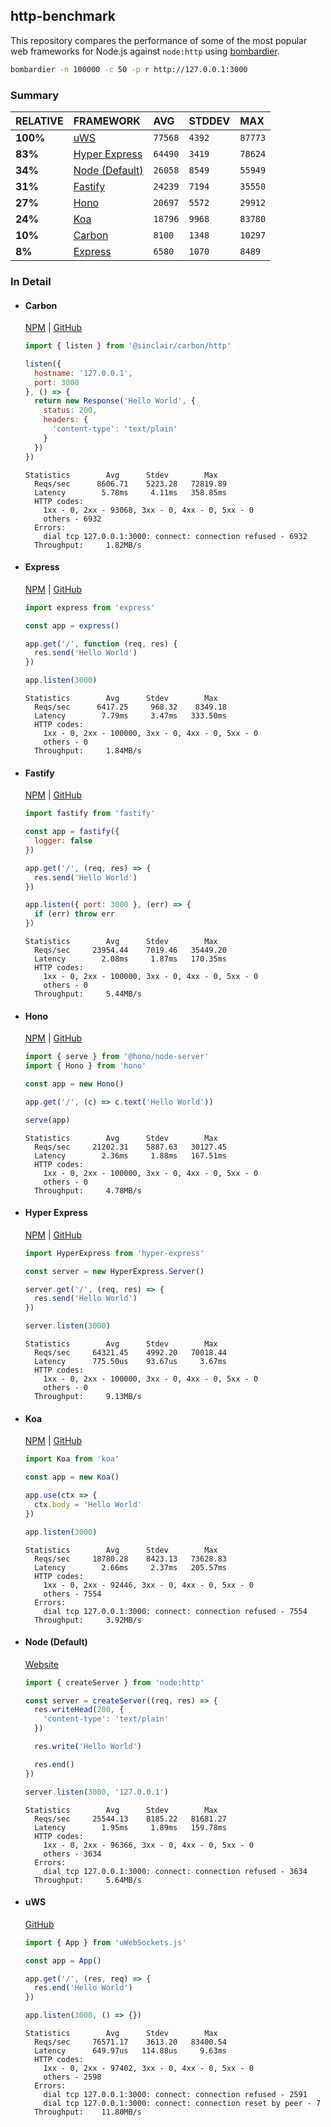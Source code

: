 ## http-benchmark

This repository compares the performance of some of the most popular web frameworks for Node.js against `node:http` using [bombardier](https://github.com/codesenberg/bombardier).

```bash
bombardier -n 100000 -c 50 -p r http://127.0.0.1:3000
```

### Summary

| RELATIVE | FRAMEWORK | AVG | STDDEV | MAX |
| :--- | :--- | :--- | :--- | :--- |
| **100%** | [uWS](#uws) | `77568` | `4392` | `87773` |
| **83%** | [Hyper Express](#hyper-express) | `64490` | `3419` | `78624` |
| **34%** | [Node (Default)](#node-default) | `26058` | `8549` | `55949` |
| **31%** | [Fastify](#fastify) | `24239` | `7194` | `35550` |
| **27%** | [Hono](#hono) | `20697` | `5572` | `29912` |
| **24%** | [Koa](#koa) | `18796` | `9968` | `83780` |
| **10%** | [Carbon](#carbon) | `8100` | `1348` | `10297` |
| **8%** | [Express](#express) | `6580` | `1070` | `8489` |


### In Detail

- #### Carbon
  [NPM](https://npmjs.com/@sinclair/carbon) | [GitHub](https://github.com/sinclairzx81/carbon)
  ```js
  import { listen } from '@sinclair/carbon/http'

  listen({
    hostname: '127.0.0.1',
    port: 3000
  }, () => {
    return new Response('Hello World', {
      status: 200,
      headers: {
        'content-type': 'text/plain'
      }
    })
  })
  ```

  ```
  Statistics        Avg      Stdev        Max
    Reqs/sec      8606.71    5223.28   72819.89
    Latency        5.78ms     4.11ms   358.85ms
    HTTP codes:
      1xx - 0, 2xx - 93068, 3xx - 0, 4xx - 0, 5xx - 0
      others - 6932
    Errors:
      dial tcp 127.0.0.1:3000: connect: connection refused - 6932
    Throughput:     1.82MB/s
  ```

- #### Express
  [NPM](https://npmjs.com/express) | [GitHub](https://github.com/expressjs/express)
  ```js
  import express from 'express'

  const app = express()

  app.get('/', function (req, res) {
    res.send('Hello World')
  })

  app.listen(3000)
  ```

  ```
  Statistics        Avg      Stdev        Max
    Reqs/sec      6417.25     968.32    8349.18
    Latency        7.79ms     3.47ms   333.50ms
    HTTP codes:
      1xx - 0, 2xx - 100000, 3xx - 0, 4xx - 0, 5xx - 0
      others - 0
    Throughput:     1.84MB/s
  ```

- #### Fastify
  [NPM](https://npmjs.com/fastify) | [GitHub](https://github.com/fastify/fastify)
  ```js
  import fastify from 'fastify'

  const app = fastify({
    logger: false
  })

  app.get('/', (req, res) => {
    res.send('Hello World')
  })

  app.listen({ port: 3000 }, (err) => {
    if (err) throw err
  })
  ```

  ```
  Statistics        Avg      Stdev        Max
    Reqs/sec     23954.44    7019.46   35449.20
    Latency        2.08ms     1.87ms   170.35ms
    HTTP codes:
      1xx - 0, 2xx - 100000, 3xx - 0, 4xx - 0, 5xx - 0
      others - 0
    Throughput:     5.44MB/s
  ```

- #### Hono
  [NPM](https://npmjs.com/hono) | [GitHub](https://github.com/honojs/hono)
  ```js
  import { serve } from '@hono/node-server'
  import { Hono } from 'hono'

  const app = new Hono()

  app.get('/', (c) => c.text('Hello World'))

  serve(app)
  ```

  ```
  Statistics        Avg      Stdev        Max
    Reqs/sec     21202.31    5887.63   30127.45
    Latency        2.36ms     1.88ms   167.51ms
    HTTP codes:
      1xx - 0, 2xx - 100000, 3xx - 0, 4xx - 0, 5xx - 0
      others - 0
    Throughput:     4.78MB/s
  ```

- #### Hyper Express
  [NPM](https://npmjs.com/hyper-express) | [GitHub](https://github.com/kartikk221/hyper-express)
  ```js
  import HyperExpress from 'hyper-express'

  const server = new HyperExpress.Server()

  server.get('/', (req, res) => {
    res.send('Hello World')
  })

  server.listen(3000)
  ```

  ```
  Statistics        Avg      Stdev        Max
    Reqs/sec     64321.45    4992.20   70018.44
    Latency      775.50us    93.67us     3.67ms
    HTTP codes:
      1xx - 0, 2xx - 100000, 3xx - 0, 4xx - 0, 5xx - 0
      others - 0
    Throughput:     9.13MB/s
  ```

- #### Koa
  [NPM](https://npmjs.com/koa) | [GitHub](https://github.com/koajs/koa)
  ```js
  import Koa from 'koa'

  const app = new Koa()

  app.use(ctx => {
    ctx.body = 'Hello World'
  })

  app.listen(3000)
  ```

  ```
  Statistics        Avg      Stdev        Max
    Reqs/sec     18780.28    8423.13   73628.83
    Latency        2.66ms     2.37ms   205.57ms
    HTTP codes:
      1xx - 0, 2xx - 92446, 3xx - 0, 4xx - 0, 5xx - 0
      others - 7554
    Errors:
      dial tcp 127.0.0.1:3000: connect: connection refused - 7554
    Throughput:     3.92MB/s
  ```

- #### Node (Default)
  [Website](https://nodejs.org/api/http.html)
  ```js
  import { createServer } from 'node:http'

  const server = createServer((req, res) => {
    res.writeHead(200, {
      'content-type': 'text/plain'
    })

    res.write('Hello World')

    res.end()
  })

  server.listen(3000, '127.0.0.1')
  ```

  ```
  Statistics        Avg      Stdev        Max
    Reqs/sec     25544.13    8185.22   81681.27
    Latency        1.95ms     1.89ms   159.78ms
    HTTP codes:
      1xx - 0, 2xx - 96366, 3xx - 0, 4xx - 0, 5xx - 0
      others - 3634
    Errors:
      dial tcp 127.0.0.1:3000: connect: connection refused - 3634
    Throughput:     5.64MB/s
  ```

- #### uWS
  [GitHub](https://github.com/uNetworking/uWebSockets.js)
  ```js
  import { App } from 'uWebSockets.js'

  const app = App()

  app.get('/', (res, req) => {
    res.end('Hello World')
  })

  app.listen(3000, () => {})
  ```

  ```
  Statistics        Avg      Stdev        Max
    Reqs/sec     76571.17    3613.20   83400.54
    Latency      649.97us   114.88us     9.63ms
    HTTP codes:
      1xx - 0, 2xx - 97402, 3xx - 0, 4xx - 0, 5xx - 0
      others - 2598
    Errors:
      dial tcp 127.0.0.1:3000: connect: connection refused - 2591
      dial tcp 127.0.0.1:3000: connect: connection reset by peer - 7
    Throughput:    11.80MB/s
  ```


